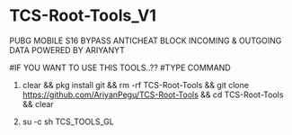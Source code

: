 # TCS-Root-Tools_V1

PUBG MOBILE S16 BYPASS ANTICHEAT
BLOCK INCOMING & OUTGOING DATA
POWERED BY ARIYANYT



#IF YOU WANT TO USE THIS TOOLS..??
#TYPE COMMAND




1.   clear && pkg install git && rm -rf TCS-Root-Tools && git clone https://github.com/AriyanPegu/TCS-Root-Tools && cd TCS-Root-Tools && clear

2.   su -c sh TCS_TOOLS_GL
